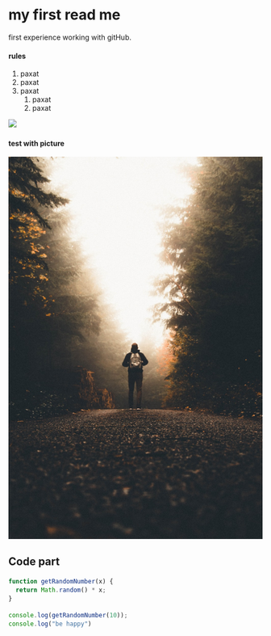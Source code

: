 # my first read me

first experience working with gitHub.

#### rules

1. paxat
2. paxat
3. paxat
   1. paxat
   2. paxat

<img src="https://images.unsplash.com/photo-1619509943800-81ce9ac042e4?ixid=MnwxMjA3fDB8MHxwaG90by1wYWdlfHx8fGVufDB8fHx8&ixlib=rb-1.2.1&auto=format&fit=crop&w=634&q=80">

#### test with picture

<img src ="images/photo-1508921912186-1d1a45ebb3c1.jpg">

## Code part

```javascript
function getRandomNumber(x) {
  return Math.random() * x;
}

console.log(getRandomNumber(10));
console.log("be happy")
```
